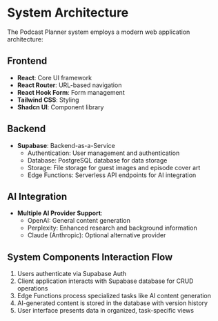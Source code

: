 
# System Architecture

The Podcast Planner system employs a modern web application architecture:

## Frontend
- **React**: Core UI framework
- **React Router**: URL-based navigation
- **React Hook Form**: Form management
- **Tailwind CSS**: Styling
- **Shadcn UI**: Component library

## Backend
- **Supabase**: Backend-as-a-Service
  - Authentication: User management and authentication
  - Database: PostgreSQL database for data storage
  - Storage: File storage for guest images and episode cover art
  - Edge Functions: Serverless API endpoints for AI integration

## AI Integration
- **Multiple AI Provider Support**:
  - OpenAI: General content generation
  - Perplexity: Enhanced research and background information
  - Claude (Anthropic): Optional alternative provider

## System Components Interaction Flow
1. Users authenticate via Supabase Auth
2. Client application interacts with Supabase database for CRUD operations
3. Edge Functions process specialized tasks like AI content generation
4. AI-generated content is stored in the database with version history
5. User interface presents data in organized, task-specific views

